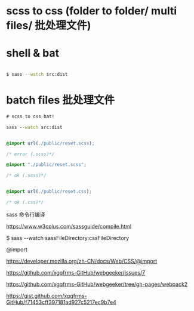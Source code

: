 # scss to css (folder to folder/ multi files/ 批处理文件)



# shell & bat

```sh

$ sass --watch src:dist

```

# batch files 批处理文件

```bat
# scss to css bat!

sass --watch src:dist

```



```css

@import url(./public/reset.scss);

/* error (.scss)*/

@import "./public/reset.scss";

/* ok (.scss)*/


@import url(./public/reset.css);

/* ok (.css)*/

```

sass 命令行编译

https://www.w3cplus.com/sassguide/compile.html

$ sass --watch sassFileDirectory:cssFileDirectory

@import

https://developer.mozilla.org/zh-CN/docs/Web/CSS/@import


https://github.com/xgqfrms-GitHub/webgeeker/issues/7


https://github.com/xgqfrms-GitHub/webgeeker/tree/gh-pages/webpack2




https://gist.github.com/xgqfrms-GitHub/f71453cff397181ad927c5217ec9b7e4

